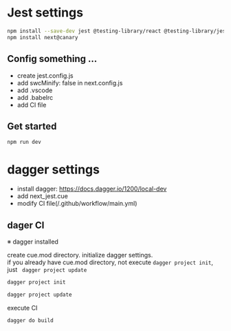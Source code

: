 # Jest settings
```sh
npm install --save-dev jest @testing-library/react @testing-library/jest-dom jest-environment-jsdom
npm install next@canary  
```
## Config something ...
- create jest.config.js
- add swcMinify: false in next.config.js
- add .vscode
- add .babelrc
- add CI file


## Get started
```sh
npm run dev
```



# dagger settings
- install dagger: https://docs.dagger.io/1200/local-dev
- add next_jest.cue
- modify CI file(/.github/workflow/main.yml)


## dager CI
※ dagger installed<br>

create cue.mod directory. initialize dagger settings. <br>
if you already have cue.mod directory, not execute `dagger project init`, just ``` dagger project update```
```sh
dagger project init
```
```sh
dagger project update
```
execute CI
```sh
dagger do build
```